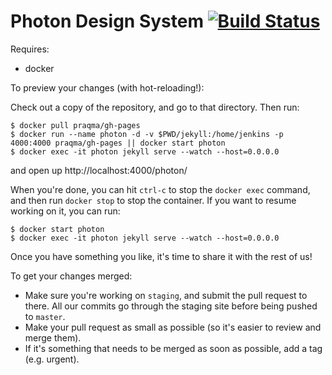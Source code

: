 # Photon Design System  [![Build Status](https://travis-ci.org/FirefoxUX/photon.svg?branch=master)](https://travis-ci.org/FirefoxUX/photon)

Requires:
* docker

To preview your changes (with hot-reloading!):

Check out a copy of the repository, and go to that directory. Then run:
```
$ docker pull praqma/gh-pages
$ docker run --name photon -d -v $PWD/jekyll:/home/jenkins -p 4000:4000 praqma/gh-pages || docker start photon
$ docker exec -it photon jekyll serve --watch --host=0.0.0.0
```
and open up http://localhost:4000/photon/

When you're done, you can hit `ctrl-c` to stop the `docker exec` command, and then run `docker stop` to stop the container.
If you want to resume working on it, you can run:
```
$ docker start photon
$ docker exec -it photon jekyll serve --watch --host=0.0.0.0
```

Once you have something you like, it's time to share it with the rest of us!

To get your changes merged:
* Make sure you're working on `staging`, and submit the pull request to there. All our commits go through the staging site before being pushed to `master`.
* Make your pull request as small as possible (so it's easier to review and merge them).
* If it's something that needs to be merged as soon as possible, add a tag (e.g. urgent).
